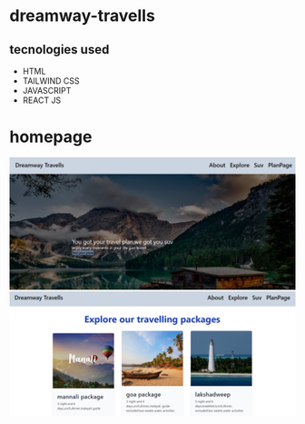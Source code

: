 # dreamway-travells
## tecnologies used
- HTML
- TAILWIND CSS
- JAVASCRIPT
- REACT JS
# homepage
![homepage](./homepage%20ss.png)
![explore](./explore%20ss.png)